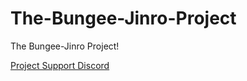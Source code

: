 # The-Bungee-Jinro-Project
The Bungee-Jinro Project!

[Project Support Discord](https://discord.gg/WvFnf2c6VS)
